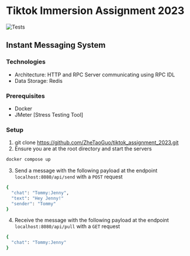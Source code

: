 # Tiktok Immersion Assignment 2023

![Tests](https://github.com/TikTokTechImmersion/assignment_demo_2023/actions/workflows/test.yml/badge.svg)

## Instant Messaging System

### Technologies 
- Architecture: HTTP and RPC Server communicating using RPC IDL
- Data Storage: Redis 

### Prerequisites
- Docker 
- JMeter [Stress Testing Tool]

### Setup
1. git clone https://github.com/ZheTaoGuo/tiktok_assignment_2023.git
2. Ensure you are at the root directory and start the servers 
```bash
docker compose up
```
3. Send a message with the following payload at the endpoint `localhost:8080/api/send` with a `POST` request
```bash
{
  "chat": "Tommy:Jenny",
  "text": "Hey Jenny!"
  "sender": "Tommy"
}
```
4. Receive the message with the following payload at the endpoint `localhost:8080/api/pull` with a `GET` request
```bash
{
  "chat": "Tommy:Jenny"
}
```
